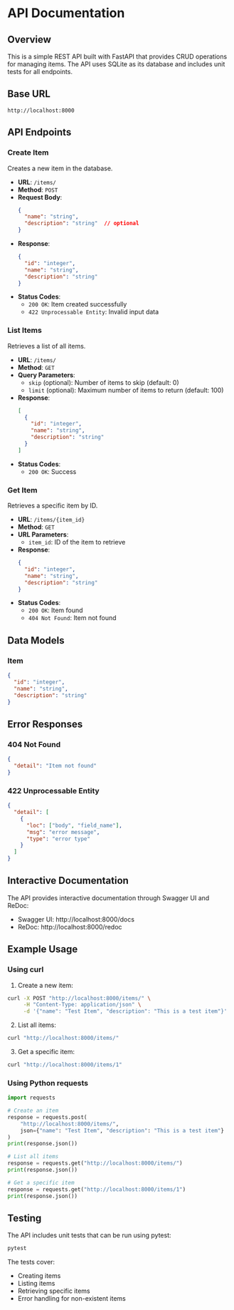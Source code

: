 # API Documentation

## Overview
This is a simple REST API built with FastAPI that provides CRUD operations for managing items. The API uses SQLite as its database and includes unit tests for all endpoints.

## Base URL
```
http://localhost:8000
```

## API Endpoints

### Create Item
Creates a new item in the database.

- **URL**: `/items/`
- **Method**: `POST`
- **Request Body**:
  ```json
  {
    "name": "string",
    "description": "string"  // optional
  }
  ```
- **Response**: 
  ```json
  {
    "id": "integer",
    "name": "string",
    "description": "string"
  }
  ```
- **Status Codes**:
  - `200 OK`: Item created successfully
  - `422 Unprocessable Entity`: Invalid input data

### List Items
Retrieves a list of all items.

- **URL**: `/items/`
- **Method**: `GET`
- **Query Parameters**:
  - `skip` (optional): Number of items to skip (default: 0)
  - `limit` (optional): Maximum number of items to return (default: 100)
- **Response**:
  ```json
  [
    {
      "id": "integer",
      "name": "string",
      "description": "string"
    }
  ]
  ```
- **Status Codes**:
  - `200 OK`: Success

### Get Item
Retrieves a specific item by ID.

- **URL**: `/items/{item_id}`
- **Method**: `GET`
- **URL Parameters**:
  - `item_id`: ID of the item to retrieve
- **Response**:
  ```json
  {
    "id": "integer",
    "name": "string",
    "description": "string"
  }
  ```
- **Status Codes**:
  - `200 OK`: Item found
  - `404 Not Found`: Item not found

## Data Models

### Item
```json
{
  "id": "integer",
  "name": "string",
  "description": "string"
}
```

## Error Responses

### 404 Not Found
```json
{
  "detail": "Item not found"
}
```

### 422 Unprocessable Entity
```json
{
  "detail": [
    {
      "loc": ["body", "field_name"],
      "msg": "error message",
      "type": "error type"
    }
  ]
}
```

## Interactive Documentation
The API provides interactive documentation through Swagger UI and ReDoc:

- Swagger UI: http://localhost:8000/docs
- ReDoc: http://localhost:8000/redoc

## Example Usage

### Using curl

1. Create a new item:
```bash
curl -X POST "http://localhost:8000/items/" \
     -H "Content-Type: application/json" \
     -d '{"name": "Test Item", "description": "This is a test item"}'
```

2. List all items:
```bash
curl "http://localhost:8000/items/"
```

3. Get a specific item:
```bash
curl "http://localhost:8000/items/1"
```

### Using Python requests

```python
import requests

# Create an item
response = requests.post(
    "http://localhost:8000/items/",
    json={"name": "Test Item", "description": "This is a test item"}
)
print(response.json())

# List all items
response = requests.get("http://localhost:8000/items/")
print(response.json())

# Get a specific item
response = requests.get("http://localhost:8000/items/1")
print(response.json())
```

## Testing
The API includes unit tests that can be run using pytest:

```bash
pytest
```

The tests cover:
- Creating items
- Listing items
- Retrieving specific items
- Error handling for non-existent items 